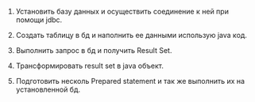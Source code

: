 1. Установить базу данных и осуществить соединение к ней при помощи jdbc.

2. Создать таблицу в бд и наполнить ее данными использую java код.

3. Выполнить запрос в бд и получить Result Set.

4. Трансформировать result set в java объект.

5. Подготовить несколь Prepared statement и так же выполнить их на установленной бд.